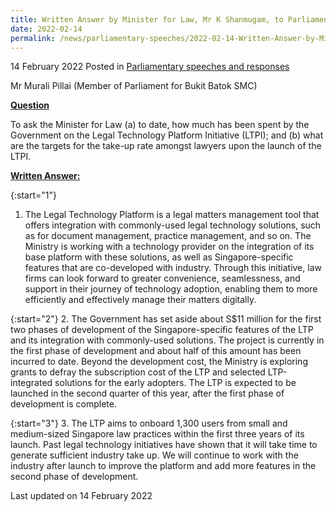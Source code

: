 ```yaml
---
title: Written Answer by Minister for Law, Mr K Shanmugam, to Parliamentary Question on the Legal Technology Platform Initiative
date: 2022-02-14
permalink: /news/parliamentary-speeches/2022-02-14-Written-Answer-by-Minister-for-Law-K-Shanmugam-to-PQ-on-Legal-Technology-Platform-Initiative
---
```


14 February 2022 Posted in [Parliamentary speeches and responses](/news/parliamentary-speeches)

Mr Murali Pillai (Member of Parliament for Bukit Batok SMC) 
  
**<b><u>Question</u></b>**  

To ask the Minister for Law (a) to date, how much has been spent by the Government on the Legal Technology Platform Initiative (LTPI); and (b) what are the targets for the take-up rate amongst lawyers upon the launch of the LTPI.

**<b><u>Written Answer:</u></b>**  
 
{:start="1"}
1.	The Legal Technology Platform is a legal matters management tool that offers integration with commonly-used legal technology solutions, such as for document management, practice management, and so on.  The Ministry is working with a technology provider on the integration of its base platform with these solutions, as well as Singapore-specific features that are co-developed with industry. Through this initiative, law firms can look forward to greater convenience, seamlessness, and support in their journey of technology adoption, enabling them to more efficiently and effectively manage their matters digitally.

{:start="2"}
2.	The Government has set aside about S$11 million for the first two phases of development of the Singapore-specific features of the LTP and its integration with commonly-used solutions. The project is currently in the first phase of development and about half of this amount has been incurred to date.  Beyond the development cost, the Ministry is exploring grants to defray the subscription cost of the LTP and selected LTP-integrated solutions for the early adopters.  The LTP is expected to be launched in the second quarter of this year, after the first phase of development is complete. 

{:start="3"}
3.	The LTP aims to onboard 1,300 users from small and medium-sized Singapore law practices within the first three years of its launch.  Past legal technology initiatives have shown that it will take time to generate sufficient industry take up. We will continue to work with the industry after launch to improve the platform and add more features in the second phase of development.

<p class="right-side-updated">Last updated on 14 February 2022</p>
